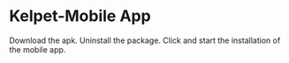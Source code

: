 # Kelpet-Mobile App
Download the apk.
Uninstall the package.
Click and start the installation of the mobile app.
